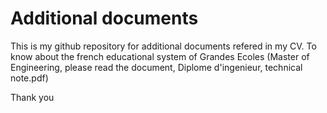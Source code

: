 # Additional documents

This is my github repository for additional documents refered in my CV.
To know about the french educational system of Grandes Ecoles (Master of Engineering, please read the document, Diplome d'ingenieur, technical note.pdf)

Thank you
